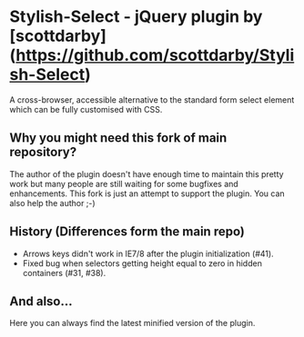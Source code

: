 Stylish-Select - jQuery plugin by [scottdarby] (https://github.com/scottdarby/Stylish-Select)
============================================

A cross-browser, accessible alternative to the standard form select element which can be fully customised with CSS.

Why you might need this fork of main repository?
------------------------------------------------

The author of the plugin doesn't have enough time to maintain this pretty work but many people are still waiting for some bugfixes and enhancements.
This fork is just an attempt to support the plugin. You can also help the author ;-)

History (Differences form the main repo)
----------------------------------------

* Arrows keys didn't work in IE7/8 after the plugin initialization (#41).
* Fixed bug when selectors getting height equal to zero in hidden containers (#31, #38).

And also...
-----------

Here you can always find the latest minified version of the plugin.